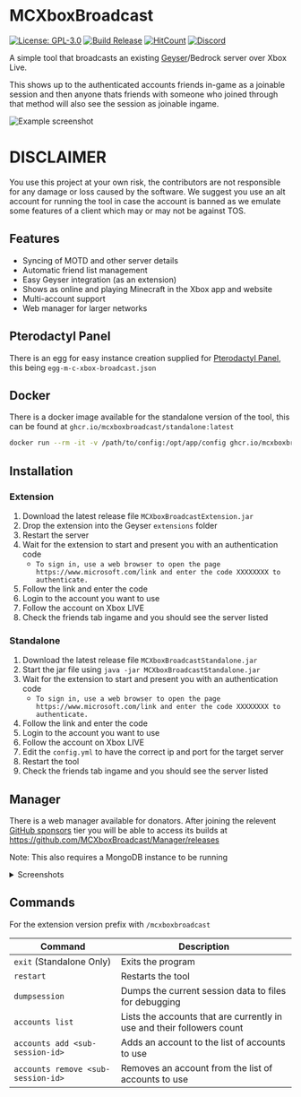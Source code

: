 # MCXboxBroadcast
[![License: GPL-3.0](https://img.shields.io/github/license/rtm516/MCXboxBroadcast)](LICENSE)
[![Build Release](https://github.com/rtm516/MCXboxBroadcast/actions/workflows/release.yml/badge.svg)](https://github.com/rtm516/MCXboxBroadcast/releases)
[![HitCount](https://hits.dwyl.com/rtm516/MCXboxBroadcast.svg?style=flat)](http://hits.dwyl.com/rtm516/MCXboxBroadcast)
[![Discord](https://img.shields.io/discord/1139621390908133396?label=discord&color=5865F2)](https://discord.gg/Tp3tA2kdCN)

A simple tool that broadcasts an existing [Geyser](https://github.com/GeyserMC/Geyser)/Bedrock server over Xbox Live.

This shows up to the authenticated accounts friends in-game as a joinable session and then anyone thats friends with someone who joined through that method will also see the session as joinable ingame.

![Example screenshot](https://user-images.githubusercontent.com/5401186/159083033-b965bfba-de17-4708-8979-1f33bfd5fa28.png)

# DISCLAIMER
You use this project at your own risk, the contributors are not responsible for any damage or loss caused by the software. We suggest you use an alt account for running the tool in case the account is banned as we emulate some features of a client which may or may not be against TOS.

## Features
 - Syncing of MOTD and other server details
 - Automatic friend list management
 - Easy Geyser integration (as an extension)
 - Shows as online and playing Minecraft in the Xbox app and website
 - Multi-account support
 - Web manager for larger networks

## Pterodactyl Panel
There is an egg for easy instance creation supplied for [Pterodactyl Panel](https://pterodactyl.io/), this being `egg-m-c-xbox-broadcast.json`

## Docker
There is a docker image available for the standalone version of the tool, this can be found at `ghcr.io/mcxboxbroadcast/standalone:latest`

```bash
docker run --rm -it -v /path/to/config:/opt/app/config ghcr.io/mcxboxbroadcast/standalone:latest
```

## Installation
### Extension
1. Download the latest release file `MCXboxBroadcastExtension.jar`
2. Drop the extension into the Geyser `extensions` folder
3. Restart the server
4. Wait for the extension to start and present you with an authentication code
   - `To sign in, use a web browser to open the page https://www.microsoft.com/link and enter the code XXXXXXXX to authenticate.`
5. Follow the link and enter the code
6. Login to the account you want to use
7. Follow the account on Xbox LIVE
8. Check the friends tab ingame and you should see the server listed

### Standalone
1. Download the latest release file `MCXboxBroadcastStandalone.jar`
2. Start the jar file using `java -jar MCXboxBroadcastStandalone.jar`
3. Wait for the extension to start and present you with an authentication code
    - `To sign in, use a web browser to open the page https://www.microsoft.com/link and enter the code XXXXXXXX to authenticate.`
4. Follow the link and enter the code
5. Login to the account you want to use
6. Follow the account on Xbox LIVE
7. Edit the `config.yml` to have the correct ip and port for the target server
8. Restart the tool
9. Check the friends tab ingame and you should see the server listed

## Manager
There is a web manager available for donators. After joining the relevent [GitHub sponsors](https://github.com/sponsors/rtm516) tier you will be able to access its builds at https://github.com/MCXboxBroadcast/Manager/releases

Note: This also requires a MongoDB instance to be running

<details>
   <summary>Screenshots</summary>

   ![Bots view](https://github.com/user-attachments/assets/e4760c93-a146-45b9-b029-fd3c5c6e7bea)
   ![Bot info](https://github.com/user-attachments/assets/462f1d8b-c8ab-42e0-ab0e-cb335fc00ab4)
   ![Bot options](https://github.com/user-attachments/assets/f603d51f-f59e-4a49-b2a5-ffeb074109e8)
   ![Server options](https://github.com/user-attachments/assets/e203eac3-7190-4510-9f5b-ef87de507cab)
   ![Manager settings](https://github.com/user-attachments/assets/11f85c70-9b50-4039-bddb-961833b7d11e)
</details>

## Commands
For the extension version prefix with `/mcxboxbroadcast`

| Command | Description |
| --- | --- |
| `exit` (Standalone Only) | Exits the program |
| `restart` | Restarts the tool |
| `dumpsession` | Dumps the current session data to files for debugging |
| `accounts list` | Lists the accounts that are currently in use and their followers count |
| `accounts add <sub-session-id>` | Adds an account to the list of accounts to use |
| `accounts remove <sub-session-id>` | Removes an account from the list of accounts to use |
